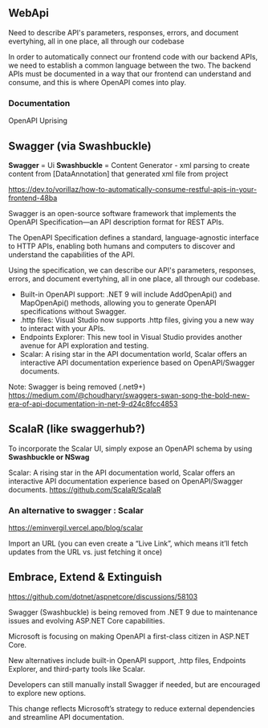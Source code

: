 
## WebApi
Need to describe API's parameters, responses, errors, and document evertyhing, all in one place, all through our codebase

In order to automatically connect our frontend code with our backend APIs, we need to establish a common language between the two. 
The backend APIs must be documented in a way that our frontend can understand and consume, and this is where OpenAPI comes into play.

### Documentation 
OpenAPI Uprising

## Swagger (via Swashbuckle) 

**Swagger** = Ui
**Swashbuckle** = Content Generator - xml parsing to create content from [DataAnnotation] that generated xml file from project

https://dev.to/vorillaz/how-to-automatically-consume-restful-apis-in-your-frontend-48ba

Swagger is an open-source software framework that implements the OpenAPI Specification—an API description format for REST APIs. 

The OpenAPI Specification defines a standard, language-agnostic interface to HTTP APIs, enabling both humans and computers to discover and understand the capabilities of the API.

Using the specification, we can describe our API's parameters, responses, errors, and document evertyhing, all in one place, all through our codebase.

-  Built-in OpenAPI support: .NET 9 will include AddOpenApi() and MapOpenApi() methods, allowing you to generate OpenAPI specifications without Swagger.
-  .http files: Visual Studio now supports .http files, giving you a new way to interact with your APIs.
-  Endpoints Explorer: This new tool in Visual Studio provides another avenue for API exploration and testing.
-  Scalar: A rising star in the API documentation world, Scalar offers an interactive API documentation experience based on OpenAPI/Swagger documents.

Note: Swagger is being removed (.net9+) https://medium.com/@choudharyr/swaggers-swan-song-the-bold-new-era-of-api-documentation-in-net-9-d24c8fcc4853

## ScalaR (like swaggerhub?)

To incorporate the Scalar UI, simply expose an OpenAPI schema by using **Swashbuckle or NSwag**  

Scalar: A rising star in the API documentation world, Scalar offers an interactive API documentation experience based on OpenAPI/Swagger documents.
https://github.com/ScalaR/ScalaR 
### An alternative to swagger : Scalar
https://eminvergil.vercel.app/blog/scalar

Import an URL (you can even create a “Live Link”, which means it’ll fetch updates from the URL vs. just fetching it once)

## Embrace, Extend & Extinguish

https://github.com/dotnet/aspnetcore/discussions/58103

Swagger (Swashbuckle) is being removed from .NET 9 due to maintenance issues and evolving ASP.NET Core capabilities.

Microsoft is focusing on making OpenAPI a first-class citizen in ASP.NET Core.

New alternatives include built-in OpenAPI support, .http files, Endpoints Explorer, and third-party tools like Scalar.

Developers can still manually install Swagger if needed, but are encouraged to explore new options.

This change reflects Microsoft’s strategy to reduce external dependencies and streamline API documentation.
